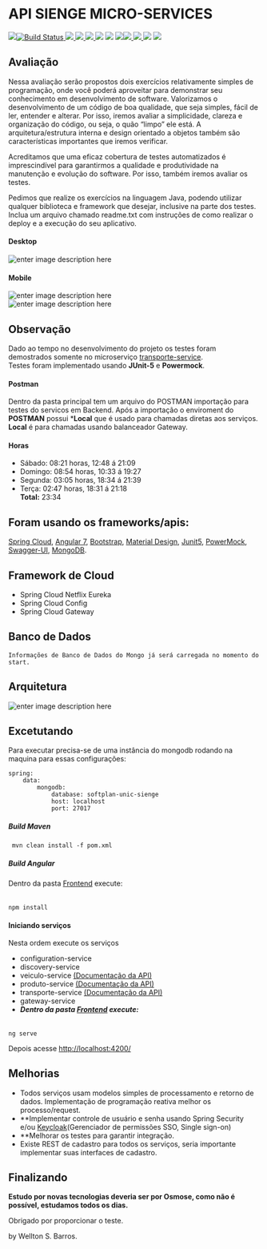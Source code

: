 # API SIENGE MICRO-SERVICES  
  
  [![](https://camo.githubusercontent.com/da2edb525cde1455a622c58c0effc3a90b9a181c/68747470733a2f2f6261646765732e6769747465722e696d2f4a6f696e253230436861742e737667)](https://gitter.im/softplan-unic/Lobby)[![Build Status](https://camo.githubusercontent.com/c64818cc6b1e9fdddbc1ea41a6c8ca17b21b3315/68747470733a2f2f7472617669732d63692e636f6d2f4361666563616e75646f2f736f6674706c616e2d554e49432e7376673f6272616e63683d646576656c6f70)  ](https://travis-ci.com/Cafecanudo/softplan-UNIC)[![](https://camo.githubusercontent.com/96e49b0767bd5a2aff2b3f70d21a2ce54a68f0e1/68747470733a2f2f736f6e6172636c6f75642e696f2f6170692f70726f6a6563745f6261646765732f6d6561737572653f70726f6a6563743d4361666563616e75646f5f736f6674706c616e2d554e4943266d65747269633d62756773)  ](https://sonarcloud.io/dashboard/index/Cafecanudo_softplan-UNIC)[![](https://camo.githubusercontent.com/3e30771bc0d721e477f1e8542e4cfdbad6a4104b/68747470733a2f2f736f6e6172636c6f75642e696f2f6170692f70726f6a6563745f6261646765732f6d6561737572653f70726f6a6563743d4361666563616e75646f5f736f6674706c616e2d554e4943266d65747269633d636f64655f736d656c6c73)  ](https://sonarcloud.io/dashboard/index/Cafecanudo_softplan-UNIC)[![](https://camo.githubusercontent.com/941af07355dbb4db92611002e2a9ee478d10a540/68747470733a2f2f736f6e6172636c6f75642e696f2f6170692f70726f6a6563745f6261646765732f6d6561737572653f70726f6a6563743d4361666563616e75646f5f736f6674706c616e2d554e4943266d65747269633d636f766572616765)  ](https://sonarcloud.io/dashboard/index/Cafecanudo_softplan-UNIC)[![](https://camo.githubusercontent.com/9510db918c2ed5ecd02f5e7ec7e48bda8a0c224d/68747470733a2f2f736f6e6172636c6f75642e696f2f6170692f70726f6a6563745f6261646765732f6d6561737572653f70726f6a6563743d4361666563616e75646f5f736f6674706c616e2d554e4943266d65747269633d6e636c6f63)](https://sonarcloud.io/dashboard/index/Cafecanudo_softplan-UNIC) [![](https://camo.githubusercontent.com/aff6d7b86a4791a1d092db7c9596b16df11284e4/68747470733a2f2f736f6e6172636c6f75642e696f2f6170692f70726f6a6563745f6261646765732f6d6561737572653f70726f6a6563743d4361666563616e75646f5f736f6674706c616e2d554e4943266d65747269633d7371616c655f696e646578)](https://sonarcloud.io/dashboard/index/Cafecanudo_softplan-UNIC) [![](https://camo.githubusercontent.com/7bd9d85afc6a42ead4e5bbcbe541233f847fcb4f/68747470733a2f2f736f6e6172636c6f75642e696f2f6170692f70726f6a6563745f6261646765732f6d6561737572653f70726f6a6563743d4361666563616e75646f5f736f6674706c616e2d554e4943266d65747269633d76756c6e65726162696c6974696573)](https://sonarcloud.io/dashboard/index/Cafecanudo_softplan-UNIC)[![](https://camo.githubusercontent.com/3f89c5814615c18f4a892a4ec7ceb5412b6ddd08/68747470733a2f2f736f6e6172636c6f75642e696f2f6170692f70726f6a6563745f6261646765732f6d6561737572653f70726f6a6563743d4361666563616e75646f5f736f6674706c616e2d554e4943266d65747269633d6475706c6963617465645f6c696e65735f64656e73697479)  ](https://sonarcloud.io/dashboard/index/Cafecanudo_softplan-UNIC)[![](https://camo.githubusercontent.com/604a36b2a54b6f9c575f5c8dfdf041add4d65fd1/68747470733a2f2f736f6e6172636c6f75642e696f2f6170692f70726f6a6563745f6261646765732f6d6561737572653f70726f6a6563743d4361666563616e75646f5f736f6674706c616e2d554e4943266d65747269633d72656c696162696c6974795f726174696e67)  ](https://sonarcloud.io/dashboard/index/Cafecanudo_softplan-UNIC)[![](https://camo.githubusercontent.com/ce0f27ac6ee04c620879d4b3b0f46e7f600c46c7/68747470733a2f2f736f6e6172636c6f75642e696f2f6170692f70726f6a6563745f6261646765732f6d6561737572653f70726f6a6563743d4361666563616e75646f5f736f6674706c616e2d554e4943266d65747269633d73656375726974795f726174696e67)](https://sonarcloud.io/dashboard/index/Cafecanudo_softplan-UNIC) [![](https://camo.githubusercontent.com/58ab2dca619c06e88202dacb79df34629cfc2a98/68747470733a2f2f736f6e6172636c6f75642e696f2f6170692f70726f6a6563745f6261646765732f6d6561737572653f70726f6a6563743d4361666563616e75646f5f736f6674706c616e2d554e4943266d65747269633d7371616c655f726174696e67)](https://sonarcloud.io/dashboard/index/Cafecanudo_softplan-UNIC)  
  
## Avaliação  
  
Nessa avaliação serão propostos dois exercícios relativamente simples de programação, onde você poderá aproveitar para demonstrar seu conhecimento em desenvolvimento de software. Valorizamos o desenvolvimento de um código de boa qualidade, que seja simples, fácil de ler, entender e alterar. Por isso, iremos avaliar a simplicidade, clareza e organização do código, ou seja, o quão “limpo” ele está. A arquitetura/estrutura interna e design orientado a objetos também são características importantes que iremos verificar.    
    
Acreditamos que uma eficaz cobertura de testes automatizados é imprescindível para garantirmos a qualidade e produtividade na manutenção e evolução do software. Por isso, também iremos avaliar os testes.    
    
Pedimos que realize os exercícios na linguagem Java, podendo utilizar qualquer biblioteca e framework que desejar, inclusive na parte dos testes. Inclua um arquivo chamado readme.txt com instruções de como realizar o deploy e a execução do seu aplicativo.  
  
#### Desktop  
  
![enter image description here](frontend/src/images/front-descktop.png)  
  
#### Mobile  
  
![enter image description here](frontend/src/images/front-mobile-1.png)  
![enter image description here](frontend/src/images/front-mobile-2.png)  
  
## Observação  
Dado ao tempo no desenvolvimento do projeto os testes foram demostrados somente no microserviço [transporte-service](https://github.com/Cafecanudo/softplan-UNIC/tree/master/transporte-service).  
Testes foram implementado usando **JUnit-5** e **Powermock**. 
 #### Postman
Dentro da pasta principal tem um arquivo do POSTMAN importação para testes do servicos em Backend. Após a importação
o enviroment do **POSTMAN** possui ***Local** que é usado para chamadas diretas aos serviços. **Local** é para chamadas usando balanceador Gateway.
 #### Horas  
 - Sábado: 08:21 horas, 12:48 á 21:09  
 - Domingo:  08:54 horas, 10:33 á 19:27  
 - Segunda: 03:05 horas, 18:34 á 21:39  
 - Terça: 02:47 horas, 18:31 á 21:18  
 **Total:** 23:34  
 
## Foram usando os frameworks/apis:
[Spring Cloud](https://spring.io/projects/spring-cloud), [Angular 7](https://angular.io/), [Bootstrap](https://getbootstrap.com/), [Material Design](https://material.angular.io/components/table), [Junit5](https://junit.org/junit5/), [PowerMock](http://powermock.github.io/), [Swagger-UI](https://swagger.io/), [MongoDB](https://www.mongodb.com/).  

  
## Framework de Cloud
- Spring Cloud Netflix Eureka
- Spring Cloud Config
- Spring Cloud Gateway

## Banco de Dados
	Informações de Banco de Dados do Mongo já será carregada no momento do start.
  
## Arquitetura  
![enter image description here](frontend/src/images/arquitetura.jpg)
## Excetutando  
Para executar precisa-se de uma instância do mongodb rodando na maquina para essas configurações:  
```mongo  
spring:  
    data:
        mongodb:    
            database: softplan-unic-sienge    
            host: localhost    
            port: 27017  
```  
##### Build Maven  
	 mvn clean install -f pom.xml
##### Build Angular
Dentro da pasta [Frontend](https://github.com/Cafecanudo/softplan-UNIC/tree/master/frontend) execute:
######
	npm install


#### Iniciando serviços  
 Nesta ordem execute os serviços
 - configuration-service  
 - discovery-service  
 - veiculo-service [(Documentação da API)](http://localhost:9012/swagger-ui.html)  
 - produto-service [(Documentação da API)](http://localhost:9013/swagger-ui.html)  
 - transporte-service [(Documentação da API)](http://localhost:9014/swagger-ui.html)  
 - gateway-service
 - ***Dentro da pasta [Frontend](https://github.com/Cafecanudo/softplan-UNIC/tree/master/frontend) execute:***
 ######
    ng serve 
Depois acesse [http://localhost:4200/](http://localhost:4200/)

## Melhorias
- Todos serviços usam modelos simples de processamento e retorno de dados. Implementação de programação reativa melhor os processo/request.
- **Implementar controle de usuário e senha usando Spring Security e/ou [Keycloak](https://www.keycloak.org/)(Gerenciador de permissões SSO, Single sign-on)
- **Melhorar os testes para garantir integração.
- Existe REST de cadastro para todos os serviços, seria importante implementar suas interfaces de cadastro.

## Finalizando
**Estudo por novas tecnologias deveria ser por Osmose, como não é possível, estudamos todos os dias.**

Obrigado por proporcionar o teste.

by Wellton S. Barros.
